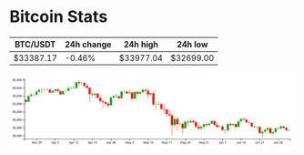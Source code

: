 # Bitcoin Stats

BTC/USDT|24h change|24h high|24h low|
|---|---|---|---|
|$33387.17|-0.46%|$33977.04|$32699.00|

<img src="./chart.svg">
